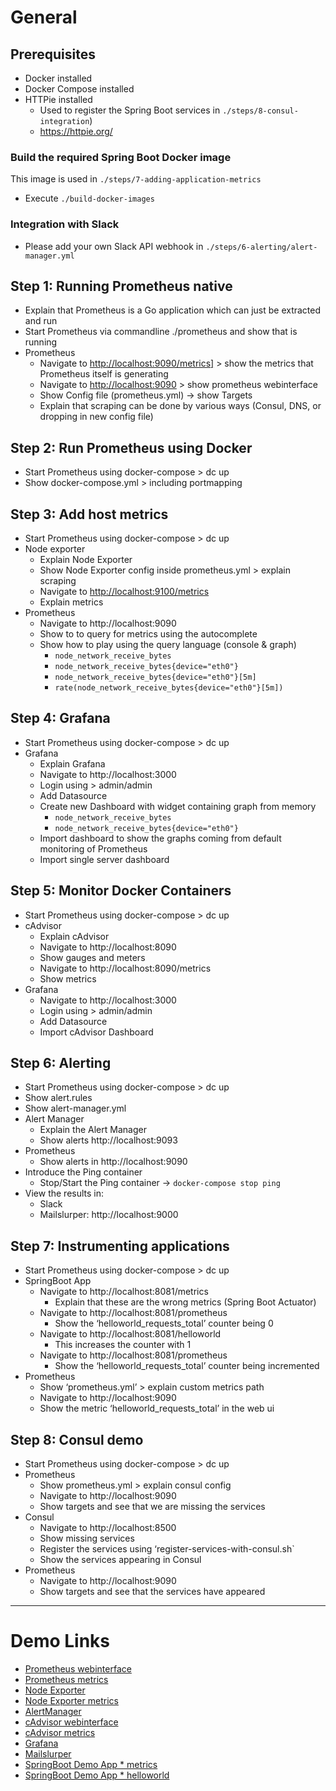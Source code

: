 # General

## Prerequisites

* Docker installed
* Docker Compose installed
* HTTPie installed
  * Used to register the Spring Boot services in `./steps/8-consul-integration`)
  * <https://httpie.org/>

  

### Build the required Spring Boot Docker image

This image is used in `./steps/7-adding-application-metrics`

* Execute `./build-docker-images`

### Integration with Slack

* Please add your own Slack API webhook in `./steps/6-alerting/alert-manager.yml`

## Step 1: Running Prometheus native

* Explain that Prometheus is a Go application which can just be extracted and run
* Start Prometheus via commandline ./prometheus and show that is running
* Prometheus
  * Navigate to <http://localhost:9090/metrics]> > show the metrics that Prometheus itself is generating
  * Navigate to <http://localhost:9090> > show prometheus webinterface
  * Show Config file (prometheus.yml) -> show Targets
  * Explain that scraping can be done by various ways (Consul, DNS, or dropping in new config file)

## Step 2: Run Prometheus using Docker

* Start Prometheus using docker-compose > dc up
* Show docker-compose.yml > including portmapping

## Step 3: Add host metrics

* Start Prometheus using docker-compose > dc up
* Node exporter
  * Explain Node Exporter
  * Show Node Exporter config inside prometheus.yml > explain scraping
  * Navigate to <http://localhost:9100/metrics>
  * Explain metrics
* Prometheus
  * Navigate to http://localhost:9090
  * Show to to query for metrics using the autocomplete
  * Show how to play using the query language (console & graph)
    * `node_network_receive_bytes`
    * `node_network_receive_bytes{device="eth0"}`
    * `node_network_receive_bytes{device="eth0"}[5m]`
    * `rate(node_network_receive_bytes{device="eth0"}[5m])`

## Step 4: Grafana

* Start Prometheus using docker-compose > dc up
* Grafana
  * Explain Grafana
  * Navigate to http://localhost:3000
  * Login using > admin/admin
  * Add Datasource
  * Create new Dashboard with widget containing graph from memory
    * `node_network_receive_bytes`
    * `node_network_receive_bytes{device="eth0"}`
  * Import dashboard to show the graphs coming from default monitoring of Prometheus
  * Import single server dashboard

## Step 5: Monitor Docker Containers

* Start Prometheus using docker-compose > dc up
* cAdvisor
  * Explain cAdvisor
  * Navigate to http://localhost:8090
  * Show gauges and meters
  * Navigate to http://localhost:8090/metrics
  * Show metrics
* Grafana
  * Navigate to http://localhost:3000
  * Login using > admin/admin
  * Add Datasource
  * Import cAdvisor Dashboard

## Step 6: Alerting

* Start Prometheus using docker-compose > dc up
* Show alert.rules
* Show alert-manager.yml
* Alert Manager
  * Explain the Alert Manager
  * Show alerts http://localhost:9093
* Prometheus
  * Show alerts in http://localhost:9090
* Introduce the Ping container
  * Stop/Start the Ping container -> `docker-compose stop ping`
* View the results in:
  * Slack 
  * Mailslurper: http://localhost:9000

## Step 7: Instrumenting applications

* Start Prometheus using docker-compose > dc up
* SpringBoot App
  * Navigate to http://localhost:8081/metrics
    * Explain that these are the wrong metrics (Spring Boot Actuator)
  * Navigate to http://localhost:8081/prometheus
    * Show the ‘helloworld_requests_total’ counter being 0
  * Navigate to http://localhost:8081/helloworld
    * This increases the counter with 1
  * Navigate to http://localhost:8081/prometheus
    * Show the ‘helloworld_requests_total’ counter being incremented
* Prometheus
  * Show ‘prometheus.yml’ > explain custom metrics path
  * Navigate to http://localhost:9090
  * Show the metric  ‘helloworld_requests_total’ in the web ui


## Step 8: Consul demo

* Start Prometheus using docker-compose > dc up
* Prometheus
  * Show prometheus.yml > explain consul config
  * Navigate to  http://localhost:9090
  * Show targets and see that we are missing the services
* Consul
  * Navigate to http://localhost:8500
  * Show missing services
  * Register the services using ‘register-services-with-consul.sh`
  * Show the services appearing in Consul
* Prometheus
  * Navigate to  http://localhost:9090
  * Show targets and see that the services have appeared

---

# Demo Links

* [Prometheus webinterface][prometheus-ui]
* [Prometheus metrics][prometheus-metrics]
* [Node Exporter][node-exporter]
* [Node Exporter metrics][node-exporter-metrics]
* [AlertManager][alertmanager]
* [cAdvisor webinterface][cadvisor-ui]
* [cAdvisor metrics][cadvisor-metrics]
* [Grafana][grafana]
* [Mailslurper][mailslurper]
* [SpringBoot Demo App * metrics][springboot metrics]
* [SpringBoot Demo App * helloworld][springboot helloworld]

[prometheus-ui]: http://localhost:9090
[prometheus-metrics]: http://localhost:9090/metrics
[node-exporter]: http://localhost:9100
[node-exporter-metrics]: http://localhost:9100/metrics
[alertmanager]: http://localhost:9093
[cadvisor-ui]: http://localhost:8090
[cadvisor-metrics]: http://localhost:8090/metrics
[grafana]: http://localhost:3000
[alert-manager]: http://localhost:9093
[mailslurper]: http://localhost:8085
[springboot metrics]: http://localhost:8080/metrics
[springboot helloworld]: http://localhost:8080/helloworld